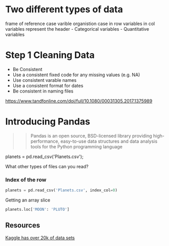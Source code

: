 # Two different types of data 
frame of reference 
case varible organistion
case in row variables in col
variables represent the header 
    - Categorical variables
    - Quantitative variables

# Step 1 Cleaning Data 

- Be Consistent
- Use a consistent fixed code for any missing values (e.g. NA)
- Use consistent varable names 
- Use a consistent format for dates
- Be consistent in naming files 


https://www.tandfonline.com/doi/full/10.1080/00031305.2017.1375989


# Introducing Pandas 

>> Pandas is an open source, BSD-licensed library providing high-performance, easy-to-use data structures and data analysis tools for the Python programming language

planets = pd.read_csv('Planets.csv');


What other types of files can you read?

### Index of the row

```python
planets = pd.read_csv('Planets.csv', index_col=0)
```

Getting an array slice 

```python
planets.loc['MOON': 'PLUTO']
```



## Resources 

[Kaggle has over 20k  of data sets](https://www.kaggle.com/datasets)